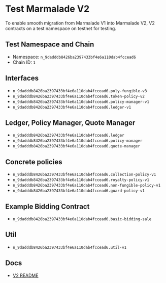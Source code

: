 # Test Marmalade V2

To enable smooth migration from Marmalade V1 into Marmalade V2, V2 contracts on a test namespace on testnet for testing.

## Test Namespace and Chain

- Namespace: `n_9dadddb8426ba2397433bf4e6a110dab4fccead6`
- Chain ID: `1`

## Interfaces

- `n_9dadddb8426ba2397433bf4e6a110dab4fccead6.poly-fungible-v3`
- `n_9dadddb8426ba2397433bf4e6a110dab4fccead6.token-policy-v2`
- `n_9dadddb8426ba2397433bf4e6a110dab4fccead6.policy-manager-v1`
- `n_9dadddb8426ba2397433bf4e6a110dab4fccead6.ledger-v1`

## Ledger, Policy Manager, Quote Manager

- `n_9dadddb8426ba2397433bf4e6a110dab4fccead6.ledger`
- `n_9dadddb8426ba2397433bf4e6a110dab4fccead6.policy-manager`
- `n_9dadddb8426ba2397433bf4e6a110dab4fccead6.quote-manager`

## Concrete policies

- `n_9dadddb8426ba2397433bf4e6a110dab4fccead6.collection-policy-v1`
- `n_9dadddb8426ba2397433bf4e6a110dab4fccead6.royalty-policy-v1`
- `n_9dadddb8426ba2397433bf4e6a110dab4fccead6.non-fungible-policy-v1`
- `n_9dadddb8426ba2397433bf4e6a110dab4fccead6.guard-policy-v1`

## Example Bidding Contract

- `n_9dadddb8426ba2397433bf4e6a110dab4fccead6.basic-bidding-sale`

## Util

- `n_9dadddb8426ba2397433bf4e6a110dab4fccead6.util-v1`

## Docs

- [V2 README](./README.md)
